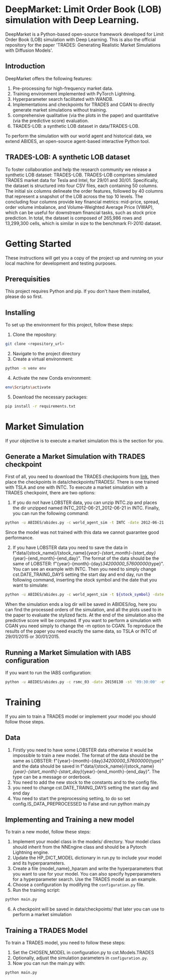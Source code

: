 # DeepMarket: Limit Order Book (LOB) simulation with Deep Learning.
DeepMarket is a Python-based open-source framework developed for Limit Order Book (LOB) simulation with Deep Learning.
This is also the official repository for the paper 'TRADES: Generating Realistic Market Simulations with Diffusion Models'.

## Introduction 
DeepMarket offers the following features: 
1. Pre-processing for high-frequency market data.
2. Training environment implemented with PyTorch Lightning. 
3. Hyperparameter search facilitated with WANDB. 
4. Implementations and checkpoints for TRADES and CGAN to directly generate market simulations without training.
5. comprehensive qualitative (via the plots in the paper) and quantitative (via the predictive score) evaluation. 
6. TRADES-LOB: a synthetic LOB dataset in data/TRADES-LOB. 

To perform the simulation with our world agent and historical data, we extend ABIDES, an open-source agent-based interactive Python tool.

## TRADES-LOB: A synthetic LOB dataset 
To foster collaboration and help the research community we release a synthetic LOB dataset: TRADES-LOB. TRADES-LOB comprises simulated TRADES market data for Tesla and Intel, for 29/01 and 30/01. Specifically, the dataset is structured into four CSV files, each containing 50 columns. The initial six columns delineate the order features, followed by 40 columns that represent a snapshot of the LOB across the top 10 levels. The concluding four columns provide key financial metrics: mid-price, spread, order volume imbalance, and Volume-Weighted Average Price (VWAP), which can be useful for downstream financial tasks, such as stock price prediction. In total, the dataset is composed of 265,986 rows and 13,299,300 cells, which is similar in size to the benchmark FI-2010 dataset.

# Getting Started 
These instructions will get you a copy of the project up and running on your local machine for development and testing purposes.

## Prerequisities
This project requires Python and pip. If you don't have them installed, please do so first.   

## Installing
To set up the environment for this project, follow these steps:

1. Clone the repository:
```sh
git clone <repository_url>
```
2. Navigate to the project directory
3. Create a virtual environment:
```sh
python -m venv env
```
4. Activate the new Conda environment:
```sh
env\Scripts\activate
```
5. Download the necessary packages:
```sh
pip install -r requirements.txt
```

# Market Simulation
If your objective is to execute a market simulation this is the section for you.

## Generate a Market Simulation with TRADES checkpoint
First of all, you need to download the TRADES checkpoints from [link](https://drive.google.com/drive/folders/1fg5G9KzmzC6E4FUYSCjObJ7sCEdjo43W?usp=sharing), then place the checkpoints in data/checkpoints/TRADES/. There is one trained with TSLA and one with INTC. 
To execute a market simulation with a TRADES checkpoint, there are two options:
1. If you do not have LOBSTER data, you can unzip INTC.zip and places the dir unzipped named INTC_2012-06-21_2012-06-21 in INTC. Finally, you can run the following command:
```sh
python -u ABIDES/abides.py -c world_agent_sim -t INTC -date 2012-06-21 -d True -m TRADES -st '09:30:00' -et '12:00:00' -id 2.317
```
Since the model was not trained with this data we cannot guarantee good performance. 

2. If you have LOBSTER data you need to save the data in f"data/{stock_name}/{stock_name}_{year}-{start_month}-{start_day}_{year}-{end_month}-{end_day}". The format of the data should be the same of LOBSTER: f"{year}-{month}-{day}_34200000_57600000_{type}". You can see an example with INTC. Then you need to simply change cst.DATE_TRAING_DAYS setting the start day and end day, run the following command, inserting the stock symbol and the date that you want to simulate:
```sh
python -u ABIDES/abides.py -c world_agent_sim -t ${stock_symbol} -date ${date} -d True -m TRADES -st '09:30:00' -et '12:00:00' 
```

When the simulation ends a log dir will be saved in ABIDES/log, here you can find the processed orders of the simulation, and all the plots used to in the paper to evaluate the stylized facts. At the end of the simulation also the predictive score will be computed. 
If you want to perform a simulation with CGAN you need simply to change the -m option to CGAN.
To reproduce the results of the paper you need exactly the same data, so TSLA or INTC of 29/01/2015 or 30/01/2015.

## Running a Market Simulation with IABS configuration
If you want to run the IABS configuration:
```sh
python -u ABIDES/abides.py -c rsmc_03 -date 20150130 -st '09:30:00' -et '12:00:00' 
```

# Training
If you aim to train a TRADES model or implement your model you should follow those steps.

## Data 
1. Firstly you need to have some LOBSTER data otherwise it would be impossible to train a new model. The format of the data should be the same as LOBSTER: f"{year}-{month}-{day}_34200000_57600000_{type}" and the data should be saved in f"data/{stock_name}/{stock_name}_{year}-{start_month}-{start_day}_{year}-{end_month}-{end_day}". The type can be a message or orderbook.
2. You need to add the new stock to the constants and to the config file.
3. you need to change cst.DATE_TRAING_DAYS setting the start day and end day
4. You need to start the preprocessing setting, to do so set config.IS_DATA_PREPROCESSED to False and run python main.py

## Implementing and Training a new model 
To train a new model, follow these steps:
1. Implement your model class in the models/ directory. Your model class should inherit from the NNEngine class and should be a Pytorch Lightning engine. 
2. Update the HP_DICT_MODEL dictionary in run.py to include your model and its hyperparameters.
3. Create a file {model_name}_hparam and write the hyperparameters that you want to use for your model. You can also specify hyperparameters for a hyperparameter search. Use the TRADES model as an example.
4. Choose a configuration by modifying the `configuration.py` file.
5. Run the training script:
```sh
python main.py
```
6. A checkpoint will be saved in data/checkpoints/ that later you can use to perform a market simulation

## Training a TRADES Model 
To train a TRADES model, you need to follow these steps:
1. Set the CHOSEN_MODEL in configuration.py to cst.Models.TRADES
2. Optionally, adjust the simulation parameters in `configuration.py`.
3. Now you can run the main.py with:
```sh
python main.py
```



